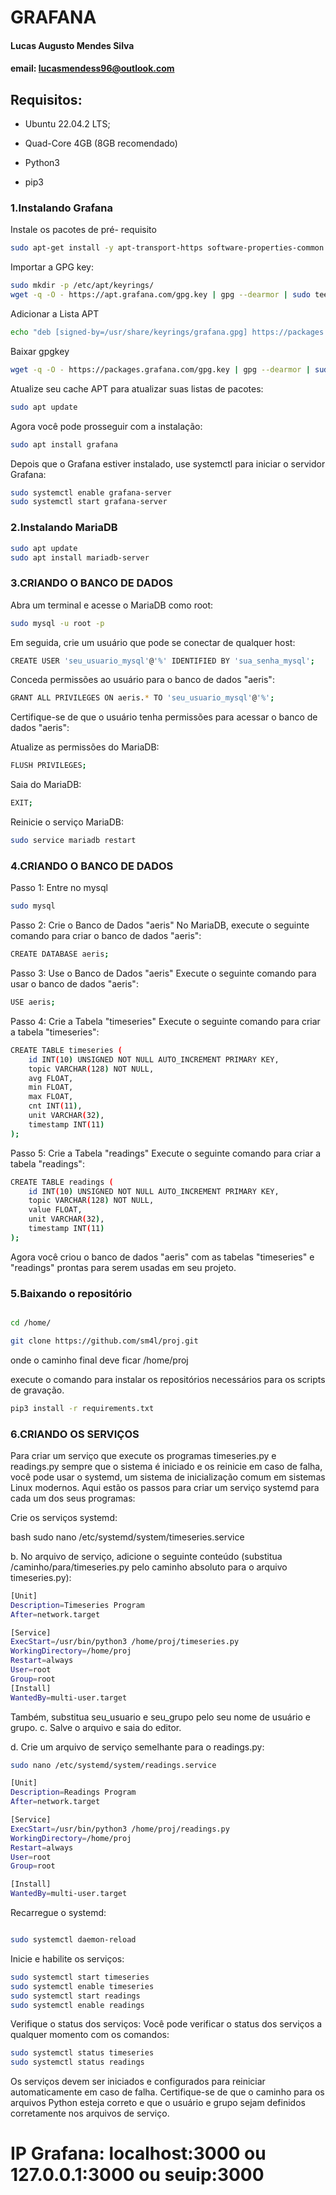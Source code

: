 # GRAFANA
#### Lucas Augusto Mendes Silva
#### email: lucasmendess96@outlook.com

## Requisitos: 

- Ubuntu 22.04.2 LTS;
- Quad-Core 4GB (8GB recomendado)

- Python3
- pip3

### 1.Instalando Grafana 

Instale os pacotes de pré- requisito

```bash
sudo apt-get install -y apt-transport-https software-properties-common wget
```
Importar a GPG key:

```bash
sudo mkdir -p /etc/apt/keyrings/
wget -q -O - https://apt.grafana.com/gpg.key | gpg --dearmor | sudo tee /etc/apt/keyrings/graf
```

Adicionar a Lista APT
   ```bash
echo "deb [signed-by=/usr/share/keyrings/grafana.gpg] https://packages.grafana.com/oss/deb stable main" | sudo tee -a /etc/apt/sources.list.d/grafana.list
```
Baixar gpgkey
   ```bash
  wget -q -O - https://packages.grafana.com/gpg.key | gpg --dearmor | sudo tee /usr/share/keyrings/grafana.gpg > /dev/null
```


Atualize seu cache APT para atualizar suas listas de pacotes:
   ```bash
sudo apt update
   ```
Agora você pode prosseguir com a instalação:
   ```bash
sudo apt install grafana
```
Depois que o Grafana estiver instalado, use systemctl para iniciar o servidor Grafana:
   ```bash
sudo systemctl enable grafana-server
sudo systemctl start grafana-server
```

### 2.Instalando MariaDB
   ```bash
sudo apt update
sudo apt install mariadb-server
   ```

### 3.CRIANDO O BANCO DE DADOS
Abra um terminal e acesse o MariaDB como root:

```bash
sudo mysql -u root -p
```
Em seguida, crie um usuário que pode se conectar de qualquer host:

   ```bash
CREATE USER 'seu_usuario_mysql'@'%' IDENTIFIED BY 'sua_senha_mysql';
   ```

Conceda permissões ao usuário para o banco de dados "aeris":
   ```bash
GRANT ALL PRIVILEGES ON aeris.* TO 'seu_usuario_mysql'@'%';
   ```

Certifique-se de que o usuário tenha permissões para acessar o banco de dados "aeris":

Atualize as permissões do MariaDB:
```bash
FLUSH PRIVILEGES;
```
Saia do MariaDB:
```bash
EXIT;
```
Reinicie o serviço MariaDB:
```bash
sudo service mariadb restart
```


### 4.CRIANDO O BANCO DE DADOS
Passo 1: Entre no mysql
```bash 
sudo mysql
```
Passo 2: Crie o Banco de Dados "aeris"
No MariaDB, execute o seguinte comando para criar o banco de dados "aeris":

```bash
CREATE DATABASE aeris;
```
Passo 3: Use o Banco de Dados "aeris"
Execute o seguinte comando para usar o banco de dados "aeris":

```bash
USE aeris;
```
Passo 4: Crie a Tabela "timeseries"
Execute o seguinte comando para criar a tabela "timeseries":

```bash
CREATE TABLE timeseries (
    id INT(10) UNSIGNED NOT NULL AUTO_INCREMENT PRIMARY KEY,
    topic VARCHAR(128) NOT NULL,
    avg FLOAT,
    min FLOAT,
    max FLOAT,
    cnt INT(11),
    unit VARCHAR(32),
    timestamp INT(11)
);
```
Passo 5: Crie a Tabela "readings"
Execute o seguinte comando para criar a tabela "readings":

```bash
CREATE TABLE readings (
    id INT(10) UNSIGNED NOT NULL AUTO_INCREMENT PRIMARY KEY,
    topic VARCHAR(128) NOT NULL,
    value FLOAT,
    unit VARCHAR(32),
    timestamp INT(11)
);
```
Agora você criou o banco de dados "aeris" com as tabelas "timeseries" e "readings" prontas para serem usadas em seu projeto.

### 5.Baixando o repositório
```bash

cd /home/
```

   ```bash
git clone https://github.com/sm4l/proj.git
   ```


onde o caminho final deve ficar  /home/proj


execute o comando para instalar os repositórios necessários para os scripts de gravação.
   ```bash
pip3 install -r requirements.txt 
   ```

### 6.CRIANDO OS SERVIÇOS 

Para criar um serviço que execute os programas timeseries.py e readings.py sempre que o sistema é iniciado e os reinicie em caso de falha, você pode usar o systemd, um sistema de inicialização comum em sistemas Linux modernos. Aqui estão os passos para criar um serviço systemd para cada um dos seus programas:

Crie os serviços systemd:

bash
sudo nano /etc/systemd/system/timeseries.service

b. No arquivo de serviço, adicione o seguinte conteúdo (substitua /caminho/para/timeseries.py pelo caminho absoluto para o arquivo timeseries.py):

```bash
[Unit]
Description=Timeseries Program
After=network.target

[Service]
ExecStart=/usr/bin/python3 /home/proj/timeseries.py
WorkingDirectory=/home/proj
Restart=always
User=root
Group=root
[Install]
WantedBy=multi-user.target

```
Também, substitua seu_usuario e seu_grupo pelo seu nome de usuário e grupo.
c. Salve o arquivo e saia do editor.

d. Crie um arquivo de serviço semelhante para o readings.py:

```bash
sudo nano /etc/systemd/system/readings.service
```
```bash
[Unit]
Description=Readings Program
After=network.target

[Service]
ExecStart=/usr/bin/python3 /home/proj/readings.py
WorkingDirectory=/home/proj
Restart=always
User=root
Group=root

[Install]
WantedBy=multi-user.target
```
Recarregue o systemd:

```bash

sudo systemctl daemon-reload
```
Inicie e habilite os serviços:

```bash
sudo systemctl start timeseries
sudo systemctl enable timeseries
sudo systemctl start readings
sudo systemctl enable readings
```

Verifique o status dos serviços:
Você pode verificar o status dos serviços a qualquer momento com os comandos:

```bash
sudo systemctl status timeseries
sudo systemctl status readings
```

Os serviços devem ser iniciados e configurados para reiniciar automaticamente em caso de falha. Certifique-se de que o caminho para os arquivos Python esteja correto e que o usuário e grupo sejam definidos corretamente nos arquivos de serviço.


# IP Grafana: localhost:3000 ou 127.0.0.1:3000 ou seuip:3000
